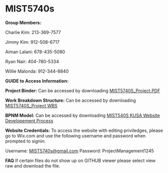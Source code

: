 # MIST5740s

**Group Members:**

Charlie Kim: 213-369-7577

Jimmy Kim: 912-508-6717

Aiman Lalani: 678-435-5080

Ryan Nair: 404-780-5334

Willie Malonda: 912-344-8840


**GUIDE to Access Information:**


**Project Binder:**
Can be accessed by downloading [MIST5740S_Project.PDF](https://github.com/ryannair02/MIST5740s/blob/main/MIST5740S%20Project.pdf)

**Work Breakdown Structure:**
Can be accessed by downloading [MIST5740S_Project WBS](https://github.com/ryannair02/MIST5740s/blob/main/MIST5740S%20Project%20WBS)

**BPNM Model:**
Can be accessed by downloading [MIST540S KUSA Website Developement Process](https://github.com/ryannair02/MIST5740s/blob/main/KUSA%20Website%20Development%20Process.pdf)


**Website Credentials:**
To access the website with editing priviledges, please go to Wix.com and use the following username and password when prompted to signin:

Username: MIST5740s@gmail.com
Password: ProjectManagement1245

**FAQ**
If certain files do not show up on GITHUB viewer please select view raw and download the file.
